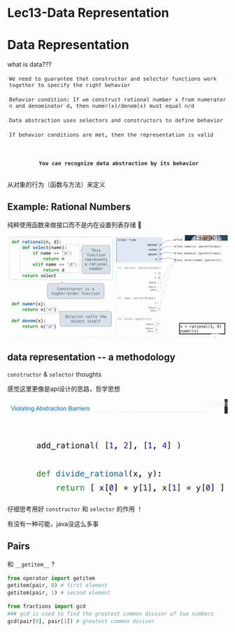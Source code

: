 # Lec13-Data Representation

# Data Representation

what is data???

![alt text](image.png)

从对象的行为（函数与方法）来定义

## Example: Rational Numbers

纯粹使用函数来做接口而不是内在设置列表存储 :thinking:

![alt text](image-1.png)


## data representation -- a methodology
`constructor` & `selector` thoughts

感觉这里更像是api设计的思路，哲学思想

![alt text](image-2.png)

仔细思考用好 `constructor` 和 `selector` 的作用 ！

有没有一种可能，java没这么多事
## Pairs
和 `__getitem__` ?


```python
from operator import getitem
getitem(pair, 0) # first element
getitem(pair, 1) # second element
```

```python
from fractions import gcd
### gcd is used to find the greatest common divisor of two numbers
gcd(pair[0], pair[1]) # greatest common divisor
```


